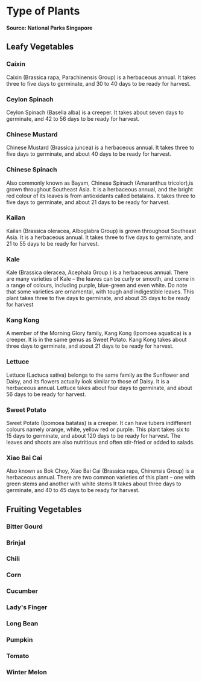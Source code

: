 # Type of Plants

**Source: National Parks Singapore**


## Leafy Vegetables



### Caixin

Caixin (Brassica rapa, Parachinensis Group) is a herbaceous
annual. It takes three to five days to germinate, and 30 to 40 days to be ready for harvest.


### Ceylon Spinach

Ceylon Spinach (Basella alba) is a creeper. It takes about seven days to germinate, and 42 to 56 days to be ready for harvest.


### Chinese Mustard

Chinese Mustard (Brassica juncea) is a herbaceous annual. It takes three to five days to germinate, and about 40 days to be ready for harvest.


### Chinese Spinach

Also commonly known as Bayam, Chinese Spinach (Amaranthus tricolor),is grown throughout Southeast Asia. It is a herbaceous annual, and the bright red colour of its leaves is from antioxidants called betalains. It takes three to five days to germinate, and about 21 days to be ready for harvest.


### Kailan

Kailan (Brassica oleracea, Alboglabra Group) is grown throughout Southeast Asia. It is a herbaceous annual. It takes three to five days to germinate, and 21 to 55 days to be ready for harvest.


### Kale

Kale (Brassica oleracea, Acephala Group ) is a herbaceous annual. There are many varieties of Kale – the leaves can be curly or smooth, and come in a range of colours, including purple, blue-green and even white. Do note that some varieties are ornamental, with tough and indigestible leaves. This plant takes three to five days to germinate, and about 35 days to be ready for harvest


### Kang Kong

A member of the Morning Glory family, Kang Kong (Ipomoea aquatica) is a creeper. It is in the same genus as Sweet Potato. Kang Kong takes about three days to germinate, and about 21 days to be ready for harvest.

### Lettuce

Lettuce (Lactuca sativa) belongs to the same family as the Sunflower and Daisy, and its flowers actually look similar to those of Daisy. It is a herbaceous annual. Lettuce takes about four days to germinate, and about 56 days to be ready for harvest.

### Sweet Potato
Sweet Potato (Ipomoea batatas) is a creeper. It can have tubers indifferent colours namely orange, white, yellow red or purple. This plant takes six to 15 days to germinate, and about 120 days to be ready for harvest. The leaves and shoots are also nutritious and often stir-fried or added to salads.

### Xiao Bai Cai
Also known as Bok Choy, Xiao Bai Cai (Brassica rapa, Chinensis Group) is a herbaceous annual. There are two common varieties of this plant – one with green stems and another with white stems It takes about three days to germinate, and 40 to 45 days to be ready for harvest.







## Fruiting Vegetables

### Bitter Gourd

### Brinjal

### Chili

### Corn

### Cucumber

### Lady's Finger

### Long Bean

### Pumpkin

### Tomato

### Winter Melon
